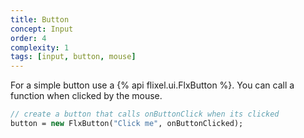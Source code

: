 ```yaml
---
title: Button
concept: Input
order: 4
complexity: 1
tags: [input, button, mouse]
---
```

For a simple button use a {% api flixel.ui.FlxButton %}. You can call a function when clicked by the mouse.

```haxe
// create a button that calls onButtonClick when its clicked
button = new FlxButton("Click me", onButtonClicked);
```
